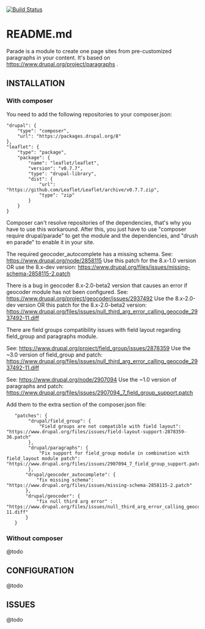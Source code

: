 [![Build Status](https://travis-ci.org/brainsum/parade.svg?branch=8.x-2.x)](https://travis-ci.org/brainsum/parade)

# README.md

Parade is a module to create one page sites from pre-customized paragraphs in your content.
It's based on https://www.drupal.org/project/paragraphs .

## INSTALLATION
### With composer
You need to add the following repositories to your composer.json:

    "drupal": {
        "type": "composer",
        "url": "https://packages.drupal.org/8"
    },
    "leaflet": {
        "type": "package",
        "package": {
            "name": "leaflet/leaflet",
            "version": "v0.7.7",
            "type": "drupal-library",
            "dist": {
                "url": "https://github.com/Leaflet/Leaflet/archive/v0.7.7.zip",
                "type": "zip"
            }
        }
    }

Composer can't resolve repositories of the dependencies, that's why you have to
use this workaround. After this, you just have to use "composer require
drupal/parade" to get the module and the dependencies, and "drush en parade" to
enable it in your site.


The required geocoder_autocomplete has a missing schema.
See: https://www.drupal.org/node/2858115
Use this patch for the 8.x-1.0 version OR use the 8.x-dev version:
https://www.drupal.org/files/issues/missing-schema-2858115-2.patch

There is a bug in geocoder 8.x-2.0-beta2 version that causes an error if geocoder module has not been configured.
See: https://www.drupal.org/project/geocoder/issues/2937492
Use the 8.x-2.0-dev version OR this patch for the 8.x-2.0-beta2 version:
https://www.drupal.org/files/issues/null_third_arg_error_calling_geocode_2937492-11.diff

There are field groups compatibility issues with field layout regarding
field_group and paragraphs module.

See: https://www.drupal.org/project/field_group/issues/2878359
Use the ~3.0 version of field_group and patch:
https://www.drupal.org/files/issues/null_third_arg_error_calling_geocode_2937492-11.diff

See: https://www.drupal.org/node/2907094
Use the ~1.0 version of paragraphs and patch:
https://www.drupal.org/files/issues/2907094_7_field_group_support.patch

Add them to the extra section of the composer.json file:

       "patches": {
            "drupal/field_group": {
                "Field groups are not compatible with field layout": "https://www.drupal.org/files/issues/field-layout-support-2878359-36.patch"
            },
            "drupal/paragraphs": {
                "Fix support for field_group module in combination with field_layout module patch": "https://www.drupal.org/files/issues/2907094_7_field_group_support.patch"
            },
           "drupal/geocoder_autocomplete": {
               "fix missing schema": "https://www.drupal.org/files/issues/missing-schema-2858115-2.patch"
           },
           "drupal/geocoder": {
               "fix null third arg error" : "https://www.drupal.org/files/issues/null_third_arg_error_calling_geocode_2937492-11.diff"
           }
       }

### Without composer
@todo


## CONFIGURATION

@todo

## ISSUES

@todo
